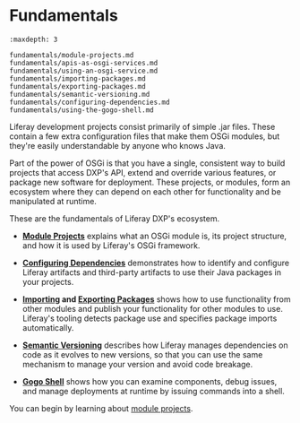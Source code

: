 # Fundamentals

```{toctree}
:maxdepth: 3

fundamentals/module-projects.md
fundamentals/apis-as-osgi-services.md
fundamentals/using-an-osgi-service.md
fundamentals/importing-packages.md
fundamentals/exporting-packages.md
fundamentals/semantic-versioning.md
fundamentals/configuring-dependencies.md
fundamentals/using-the-gogo-shell.md
```

Liferay development projects consist primarily of simple .jar files. These contain a few extra configuration files that make them OSGi modules, but they're easily understandable by anyone who knows Java.

Part of the power of OSGi is that you have a single, consistent way to build projects that access DXP's API, extend and override various features, or package new software for deployment. These projects, or modules, form an ecosystem where they can depend on each other for functionality and be manipulated at runtime.

These are the fundamentals of Liferay DXP's ecosystem.

* **[Module Projects](./fundamentals/module-projects.md)** explains what an OSGi module is, its project structure, and how it is used by Liferay's OSGi framework.

* **[Configuring Dependencies](./fundamentals/configuring-dependencies.md)** demonstrates how to identify and configure Liferay artifacts and third-party artifacts to use their Java packages in your projects.

* **[Importing](./fundamentals/importing-packages.md) and [Exporting Packages](./fundamentals/exporting-packages.md)** shows how to use functionality from other modules and publish your functionality for other modules to use. Liferay's tooling detects package use and specifies package imports automatically.

* **[Semantic Versioning](./fundamentals/semantic-versioning.md)** describes how Liferay manages dependencies on code as it evolves to new versions, so that you can use the same mechanism to manage your version and avoid code breakage.

* **[Gogo Shell](./fundamentals/using-the-gogo-shell.md)** shows how you can examine components, debug issues, and manage deployments at runtime by issuing commands into a shell.

You can begin by learning about [module projects](./fundamentals/module-projects.md).
